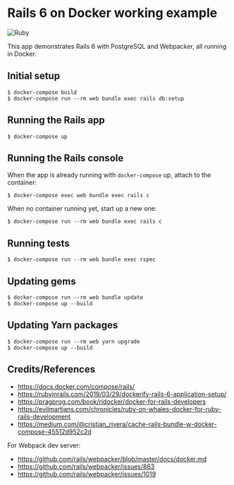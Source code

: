 # Rails 6 on Docker working example

![Ruby](https://github.com/ryanwi/rails-on-docker/workflows/Ruby/badge.svg)

This app demonstrates Rails 6 with PostgreSQL and Webpacker, all running in Docker.

## Initial setup
```
$ docker-compose build
$ docker-compose run --rm web bundle exec rails db:setup
```

## Running the Rails app
```
$ docker-compose up
```

## Running the Rails console
When the app is already running with `docker-compose` up, attach to the container:
```
$ docker-compose exec web bundle exec rails c
```

When no container running yet, start up a new one:
```
$ docker-compose run --rm web bundle exec rails c
```

## Running tests
```
$ docker-compose run --rm web bundle exec rspec
```

## Updating gems
```
$ docker-compose run --rm web bundle update
$ docker-compose up --build
```

## Updating Yarn packages
```
$ docker-compose run --rm web yarn upgrade
$ docker-compose up --build
```

## Credits/References

* https://docs.docker.com/compose/rails/
* https://rubyinrails.com/2019/03/29/dockerify-rails-6-application-setup/
* https://pragprog.com/book/ridocker/docker-for-rails-developers
* https://evilmartians.com/chronicles/ruby-on-whales-docker-for-ruby-rails-development
* https://medium.com/@cristian_rivera/cache-rails-bundle-w-docker-compose-45512d952c2d

For Webpack dev server:
* https://github.com/rails/webpacker/blob/master/docs/docker.md
* https://github.com/rails/webpacker/issues/863
* https://github.com/rails/webpacker/issues/1019
